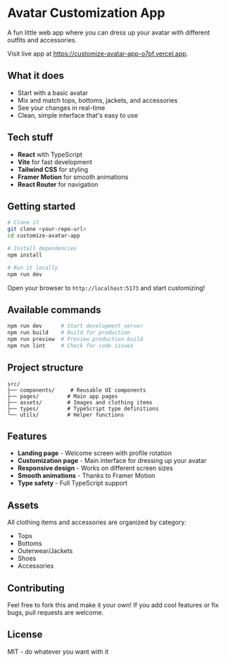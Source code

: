 # Avatar Customization App

A fun little web app where you can dress up your avatar with different outfits and accessories. 

Visit live app at https://customize-avatar-app-o7pf.vercel.app.

## What it does

- Start with a basic avatar
- Mix and match tops, bottoms, jackets, and accessories
- See your changes in real-time
- Clean, simple interface that's easy to use

## Tech stuff

- **React** with TypeScript
- **Vite** for fast development
- **Tailwind CSS** for styling
- **Framer Motion** for smooth animations
- **React Router** for navigation

## Getting started

```bash
# Clone it
git clone <your-repo-url>
cd customize-avatar-app

# Install dependencies
npm install

# Run it locally
npm run dev
```

Open your browser to `http://localhost:5173` and start customizing!

## Available commands

```bash
npm run dev      # Start development server
npm run build    # Build for production
npm run preview  # Preview production build
npm run lint     # Check for code issues
```

## Project structure

```
src/
├── components/     # Reusable UI components
├── pages/         # Main app pages
├── assets/        # Images and clothing items
├── types/         # TypeScript type definitions
└── utils/         # Helper functions
```

## Features

- **Landing page** - Welcome screen with profile rotation
- **Customization page** - Main interface for dressing up your avatar
- **Responsive design** - Works on different screen sizes
- **Smooth animations** - Thanks to Framer Motion
- **Type safety** - Full TypeScript support

## Assets

All clothing items and accessories are organized by category:
- Tops
- Bottoms  
- Outerwear/Jackets
- Shoes
- Accessories

## Contributing

Feel free to fork this and make it your own! If you add cool features or fix bugs, pull requests are welcome.

## License

MIT - do whatever you want with it
